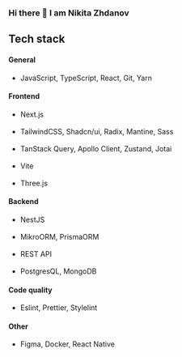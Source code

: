 ### Hi there 👋 I am Nikita Zhdanov

## Tech stack

#### General

- JavaScript, TypeScript, React, Git, Yarn

#### Frontend

- Next.js
  <br />
  <br />
- TailwindCSS, Shadcn/ui, Radix, Mantine, Sass
  <br />
  <br />
- TanStack Query, Apollo Client, Zustand, Jotai
  <br />
  <br />
- Vite
  <br />
  <br />
- Three.js

#### Backend

- NestJS
  <br />
  <br />
- MikroORM, PrismaORM
  <br />
  <br />
- REST API
  <br />
  <br />
- PostgresQL, MongoDB

#### Code quality

- Eslint, Prettier, Stylelint

#### Other

- Figma, Docker, React Native
